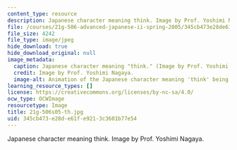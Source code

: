 ```yaml
---
content_type: resource
description: Japanese character meaning think. Image by Prof. Yoshimi Nagaya.
file: /courses/21g-506-advanced-japanese-ii-spring-2005/345cb473e28de61fe9213c3601b77e54_21g-506s05-th.jpg
file_size: 4242
file_type: image/jpeg
hide_download: true
hide_download_original: null
image_metadata:
  caption: Japanese character meaning "think." (Image by Prof. Yoshimi Nagaya.)
  credit: Image by Prof. Yoshimi Nagaya.
  image-alt: Animation of the Japanese character meaning 'think' being drawn.
learning_resource_types: []
license: https://creativecommons.org/licenses/by-nc-sa/4.0/
ocw_type: OCWImage
resourcetype: Image
title: 21g-506s05-th.jpg
uid: 345cb473-e28d-e61f-e921-3c3601b77e54
---
```

Japanese character meaning think. Image by Prof. Yoshimi Nagaya.